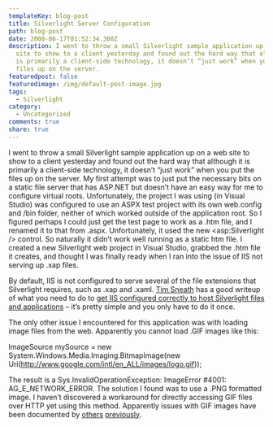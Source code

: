 ```yaml
---
templateKey: blog-post
title: Silverlight Server Configuration
path: blog-post
date: 2008-06-17T01:52:34.308Z
description: I went to throw a small Silverlight sample application up on a web
  site to show to a client yesterday and found out the hard way that although it
  is primarily a client-side technology, it doesn’t “just work” when you put the
  files up on the server.
featuredpost: false
featuredimage: /img/default-post-image.jpg
tags:
  - Silverlight
category:
  - Uncategorized
comments: true
share: true
---
```

<!--StartFragment-->

I went to throw a small Silverlight sample application up on a web site to show to a client yesterday and found out the hard way that although it is primarily a client-side technology, it doesn’t “just work” when you put the files up on the server. My first attempt was to just put the necessary bits on a static file server that has ASP.NET but doesn’t have an easy way for me to configure virtual roots. Unfortunately, the project I was using (in Visual Studio) was configured to use an ASPX test project with its own web.config and /bin folder, neither of which worked outside of the application root. So I figured perhaps I could just get the test page to work as a .htm file, and I renamed it to that from .aspx. Unfortunately, it used the new <asp:Silverlight /> control. So naturally it didn’t work well running as a static htm file. I created a new Silverlight web project in Visual Studio, grabbed the .htm file it creates, and thought I was finally ready when I ran into the issue of IIS not serving up .xap files.

By default, IIS is not configured to serve several of the file extensions that Silverlight requires, such as .xap and .xaml. [Tim Sneath](http://blogs.msdn.com/tims) has a good writeup of what you need to do to [get IIS configured correctly to host Silverlight files and applications](http://blogs.msdn.com/tims/archive/2008/03/18/configuring-a-web-server-to-host-silverlight-content.aspx) – it’s pretty simple and you only have to do it once.

The only other issue I encountered for this application was with loading image files from the web. Apparently you cannot load .GIF images like this:

ImageSource mySource = new System.Windows.Media.Imaging.BitmapImage(new Uri(<http://www.google.com/intl/en_ALL/images/logo.gif>));

The result is a Sys.InvalidOperationException: ImageError #4001: AG_E_NETWORK_ERROR. The solution I found was to use a .PNG formatted image. I haven’t discovered a workaround for directly accessing GIF files over HTTP yet using this method. Apparently issues with GIF images have been documented by [others](http://silverlight.net/forums/t/6939.aspx) [previously](http://forums.microsoft.com/msdn/ShowPost.aspx?PostID=3165231&SiteID=1).

<!--EndFragment-->